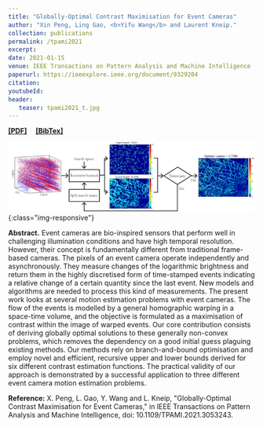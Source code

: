 ```yaml
---
title: "Globally-Optimal Contrast Maximisation for Event Cameras"
author: "Xin Peng, Ling Gao, <b>Yifu Wang</b> and Laurent Kneip."
collection: publications
permalink: /tpami2021
excerpt: 
date: 2021-01-15
venue: IEEE Transactions on Pattern Analysis and Machine Intelligence
paperurl: https://ieeexplore.ieee.org/document/9329204
citation: 
youtubeId: 
header:
   teaser: tpami2021_t.jpg
---
```


<a href="https://1fwang.github.io/files/tpami2021.pdf" target="_blank"><b>[PDF]</b></a>&emsp;
<a href="https://1fwang.github.io/files/peng2021globally.txt" target="_blank"><b>[BibTex]</b></a>

![firenet_banner](/images/tpami2021.png){:class="img-responsive"}

<b>Abstract.</b> 
Event cameras are bio-inspired sensors that perform well in challenging illumination conditions and have high temporal resolution. However, their concept is fundamentally different from traditional frame-based cameras. The pixels of an event camera operate independently and asynchronously. They measure changes of the logarithmic brightness and return them in the highly discretised form of time-stamped events indicating a relative change of a certain quantity since the last event. New models and algorithms are needed to process this kind of measurements. The present work looks at several motion estimation problems with event cameras. The flow of the events is modelled by a general homographic warping in a space-time volume, and the objective is formulated as a maximisation of contrast within the image of warped events. Our core contribution consists of deriving globally optimal solutions to these generally non-convex problems, which removes the dependency on a good initial guess plaguing existing methods. Our methods rely on branch-and-bound optimisation and employ novel and efficient, recursive upper and lower bounds derived for six different contrast estimation functions. The practical validity of our approach is demonstrated by a successful application to three different event camera motion estimation problems.


<b>Reference:</b>
X. Peng, L. Gao, Y. Wang and L. Kneip, "Globally-Optimal Contrast Maximisation for Event Cameras," in IEEE Transactions on Pattern Analysis and Machine Intelligence, doi: 10.1109/TPAMI.2021.3053243.
